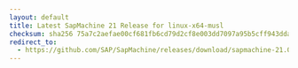 ```yaml
---
layout: default
title: Latest SapMachine 21 Release for linux-x64-musl
checksum: sha256 75a7c2aefae00cf681fb6cd79d2cf8e003dd7097a95b5cff943ddaebb57a9912
redirect_to:
  - https://github.com/SAP/SapMachine/releases/download/sapmachine-21.0.2/sapmachine-jre-21.0.2_linux-x64-musl_bin.tar.gz
---
```

